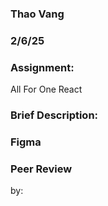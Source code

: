 ### Thao Vang

### 2/6/25

### Assignment:
All For One React

### Brief Description:


### Figma


### Peer Review
by:



